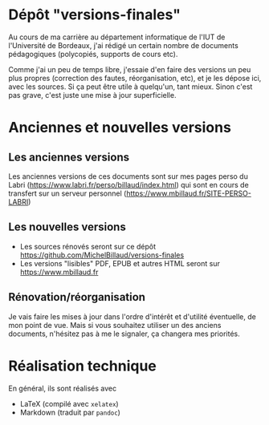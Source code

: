 # Dépôt "versions-finales"

Au cours de ma carrière au département informatique de l'IUT de l'Université de Bordeaux, j'ai rédigé un
certain nombre de documents pédagogiques (polycopiés, supports de cours etc).

Comme j'ai un peu de temps libre, j'essaie d'en faire des versions un peu plus propres (correction des fautes, réorganisation, etc),
et je les dépose ici, avec les sources. Si ça peut être utile à quelqu'un, tant mieux. Sinon c'est pas grave, c'est juste une mise
à jour superficielle.


# Anciennes et nouvelles versions


## Les anciennes versions 

Les anciennes versions de ces documents sont sur mes pages perso du Labri (https://www.labri.fr/perso/billaud/index.html) 
qui sont en cours de transfert sur un serveur personnel (https://www.mbillaud.fr/SITE-PERSO-LABRI)

## Les nouvelles versions

- Les sources rénovés seront sur ce dépôt https://github.com/MichelBillaud/versions-finales
- Les versions "lisibles" PDF, EPUB et autres HTML seront sur https://www.mbillaud.fr

## Rénovation/réorganisation

Je vais faire les mises à jour dans l'ordre d'intérêt et d'utilité éventuelle, de mon point de vue. Mais si vous souhaitez
utiliser un des anciens documents, n'hésitez pas à me le signaler, ça changera mes priorités.




# Réalisation technique

En général, ils sont réalisés avec

- LaTeX (compilé avec `xelatex`)
- Markdown (traduit par `pandoc`)


